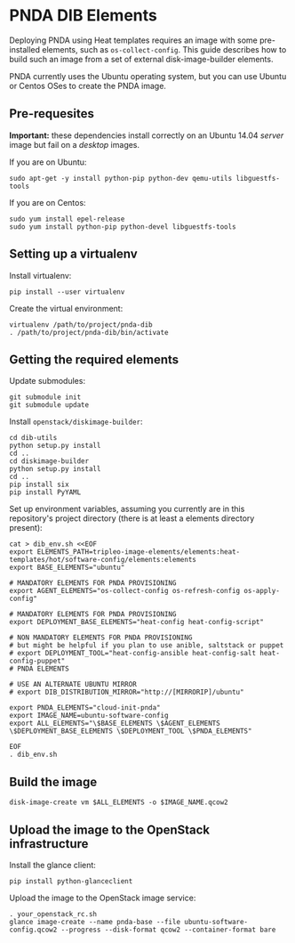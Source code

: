 # PNDA DIB Elements

Deploying PNDA using Heat templates requires an image with some pre-installed elements, such as `os-collect-config`. This guide describes how to build such an image from a set of external disk-image-builder elements.

PNDA currently uses the Ubuntu operating system, but you can use Ubuntu or Centos OSes to create the PNDA image.

## Pre-requesites

**Important:** these dependencies install correctly on an Ubuntu 14.04 *server* image but fail on a *desktop* images.

If you are on Ubuntu:
```
sudo apt-get -y install python-pip python-dev qemu-utils libguestfs-tools
```

If you are on Centos:
```
sudo yum install epel-release
sudo yum install python-pip python-devel libguestfs-tools
```

## Setting up a virtualenv

Install virtualenv:

```
pip install --user virtualenv
```

Create the virtual environment:

```
virtualenv /path/to/project/pnda-dib
. /path/to/project/pnda-dib/bin/activate
```

## Getting the required elements

Update submodules:
```
git submodule init
git submodule update
```

Install `openstack/diskimage-builder`:

```
cd dib-utils
python setup.py install
cd ..
cd diskimage-builder
python setup.py install
cd ..
pip install six
pip install PyYAML
```

Set up environment variables, assuming you currently are in this repository's project directory (there is at least a elements directory present):


```
cat > dib_env.sh <<EOF
export ELEMENTS_PATH=tripleo-image-elements/elements:heat-templates/hot/software-config/elements:elements
export BASE_ELEMENTS="ubuntu"

# MANDATORY ELEMENTS FOR PNDA PROVISIONING
export AGENT_ELEMENTS="os-collect-config os-refresh-config os-apply-config"

# MANDATORY ELEMENTS FOR PNDA PROVISIONING
export DEPLOYMENT_BASE_ELEMENTS="heat-config heat-config-script"

# NON MANDATORY ELEMENTS FOR PNDA PROVISIONING
# but might be helpful if you plan to use anible, saltstack or puppet
# export DEPLOYMENT_TOOL="heat-config-ansible heat-config-salt heat-config-puppet"
# PNDA ELEMENTS

# USE AN ALTERNATE UBUNTU MIRROR
# export DIB_DISTRIBUTION_MIRROR="http://[MIRRORIP]/ubuntu"

export PNDA_ELEMENTS="cloud-init-pnda"
export IMAGE_NAME=ubuntu-software-config
export ALL_ELEMENTS="\$BASE_ELEMENTS \$AGENT_ELEMENTS \$DEPLOYMENT_BASE_ELEMENTS \$DEPLOYMENT_TOOL \$PNDA_ELEMENTS"

EOF
. dib_env.sh
```

## Build the image

```
disk-image-create vm $ALL_ELEMENTS -o $IMAGE_NAME.qcow2
```

## Upload the image to the OpenStack infrastructure

Install the glance client:

```
pip install python-glanceclient
```

Upload the image to the OpenStack image service:

```
. your_openstack_rc.sh
glance image-create --name pnda-base --file ubuntu-software-config.qcow2 --progress --disk-format qcow2 --container-format bare
```
